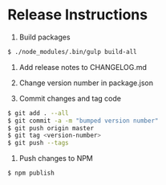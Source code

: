 # Release Instructions

1. Build packages

  ```bash
  $ ./node_modules/.bin/gulp build-all
  ```

1. Add release notes to CHANGELOG.md

1. Change version number in package.json

1. Commit changes and tag code

  ```bash
  $ git add . --all
  $ git commit -a -m "bumped version number"
  $ git push origin master
  $ git tag <version-number>
  $ git push --tags
  ```

1. Push changes to NPM

  ```bash
  $ npm publish
  ```

